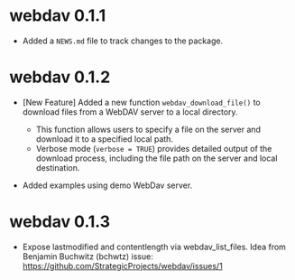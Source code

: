 # webdav 0.1.1

* Added a `NEWS.md` file to track changes to the package.

# webdav 0.1.2

* [New Feature] Added a new function `webdav_download_file()` to download files from a WebDAV server to a local directory.
  - This function allows users to specify a file on the server and download it to a specified local path.
  - Verbose mode (`verbose = TRUE`) provides detailed output of the download process, including the file path on the server and local destination.
  
* Added examples using demo WebDav server.  

# webdav 0.1.3

* Expose lastmodified and contentlength via webdav_list_files. Idea from Benjamin Buchwitz (bchwtz) issue: https://github.com/StrategicProjects/webdav/issues/1 
